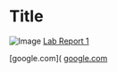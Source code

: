 # Title

![Image](https://uploadstatic-sea.mihoyo.com/contentweb/20200723/2020072319115159476.png)
[Lab Report 1](https://Nickpizzablock.github.io/cse15l-lab-reports/lab-report-1-week-2.html)


[google.com](
[google.com](joe.com)